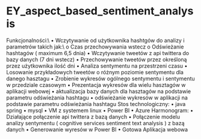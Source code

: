 # EY_aspect_based_sentiment_analysis
Funkcjonalności:\\
  •	Wczytywanie od użytkownika hashtgów do analizy i parametrów takich jak:\\
    o	Czas przechowywania wstecz
    o	Odświeżanie hashtagów ( maximum 6,5 dnia)
  •	Wczytywanie tweetów z api twittera do bazy danych (7 dni wstecz)
  •	Przechowywanie tweetów przez określoną przez użytkownika ilość dni
  •	Analiza sentymentu na przestrzeni czasu 
  •	Losowanie przykładowych tweetów o różnym poziomie sentymentu dla danego hasztagu
  •	Zrobienie wykresów ogólnego sentymentu i sentymentu w przedziale czasowym
  •	Prezentacja wykresów dla wielu hasztagów w aplikacji webowej
  •	aktualizacja bazy danych dla hasztagów na podstawie parametru odświeżania hashtagu
  •	odświeżanie wykresów w aplikacji na podstawie parametru odświeżania hashtagu
Stos technologiczny:
  •	java spring
  •	mysql
  •	VM z systemem linux
  •	Power BI
  •	Azure
Harmonogram:
  •	Działające połączenie api twittera z bazą danych
  •	Połączenie modelu analizy sentymentu ( cognitive services sentiment text analysis ) z bazą danych
  •	Generowanie wyresów w Power BI
  •	Gotowa Aplikacja webowa
